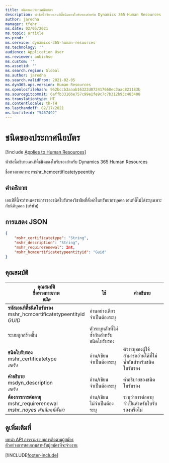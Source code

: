 ```yaml
---
title: ชนิดของประกาศนียบัตร
description: หัวข้อนี้อธิบายเอนทิตี้ชนิดของใบรับรองสำหรับ Dynamics 365 Human Resources
author: jaredha
manager: tfehr
ms.date: 02/05/2021
ms.topic: article
ms.prod: ''
ms.service: dynamics-365-human-resources
ms.technology: ''
audience: Application User
ms.reviewer: anbichse
ms.custom: ''
ms.assetid: ''
ms.search.region: Global
ms.author: jaredha
ms.search.validFrom: 2021-02-05
ms.dyn365.ops.version: Human Resources
ms.openlocfilehash: 962bccb3aaab16322d072417660ec3aac821183b
ms.sourcegitcommit: 6affb3316be757c99e1fe9c7c7b312b93c483408
ms.translationtype: HT
ms.contentlocale: th-TH
ms.lasthandoff: 02/17/2021
ms.locfileid: "5467492"
---
```

# <a name="certificate-type"></a>ชนิดของประกาศนียบัตร

[!include [Applies to Human Resources](../includes/applies-to-hr.md)]

หัวข้อนี้อธิบายเอนทิตี้ชนิดของใบรับรองสำหรับ Dynamics 365 Human Resources

ชื่อทางกายภาพ: mshr_hcmcertificatetypeentity

## <a name="description"></a>คำอธิบาย

เอนทิตี้นี้จะกําหนดรายการของชนิดใบรับรองวิชาชีพที่ตั้งค่าในทรัพยากรบุคคล เอนทิตี้ไม่ได้ระบุเฉพาะกับนิติบุคคล (บริษัท)

## <a name="json-representation"></a>การแสดง JSON

```json
{
    "mshr_certificatetype": "String",
    "mshr_description": "String",
    "mshr_requirerenewal": Int,
    "mshr_hcmcertificatetypeentityid": "Guid"
}
```

## <a name="properties"></a>คุณสมบัติ

| คุณสมบัติ<br>**ชื่อทางกายภาพ**<br>**_ชนิด_** | ใช้ | คำอธิบาย |
| --- | --- | --- |
| **รหัสเอนทิตี้ชนิดใบรับรอง**<br>mshr_hcmcertificatetypeentityid<br>*GUID* | อ่านอย่างเดียว<br>จำเป็นต้องระบุ 
ระบบถูกสร้างขึ้น | ตัวระบุหลักที่ไม่ซ้ำกันสำหรับชนิดใบรับรอง |
| **ชนิดใบรับรอง**<br>mshr_certificatetype<br>*สตริง* | อ่าน/เขียน<br>จำเป็นต้องระบุ | ตัวระบุของผู้ใช้สามารถอ่านได้ที่ไม่ซ้ำกันสำหรับชนิดใบรับรอง |
| **คำอธิบาย**<br>msdyn_description<br>*สตริง* | อ่าน/เขียน<br>จำเป็นต้องระบุ | คำอธิบายของชนิดใบรับรอง |
| **ต้องการการต่ออายุ**<br>mshr_requirerenewal<br>*mshr_noyes ตัวเลือกที่ตั้งค่า* | อ่าน/เขียน<br>ไม่จำเป็นต้องระบุ | ระบุว่าการต่ออายุจำเป็นสำหรับใบรับรองหรือไม่ |

## <a name="see-also"></a>ดูเพิ่มเติมที่

[บทนํา API การรวมระบบการติดตามผู้สมัคร](hr-admin-integration-ats-api-introduction.md)<br>
[ตัวอย่างการสอบถามสำหรับผู้สมัครที่จะจ้างงาน](hr-admin-integration-ats-api-candidate-to-hire-example-query.md)



[!INCLUDE[footer-include](../includes/footer-banner.md)]